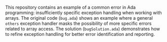 This repository contains an example of a common error in Ada programming: insufficiently specific exception handling when working with arrays. The original code (`bug.ada`) shows an example where a general `others` exception handler masks the possibility of more specific errors related to array access.  The solution (`bugSolution.ada`) demonstrates how to refine exception handling for better error identification and reporting.